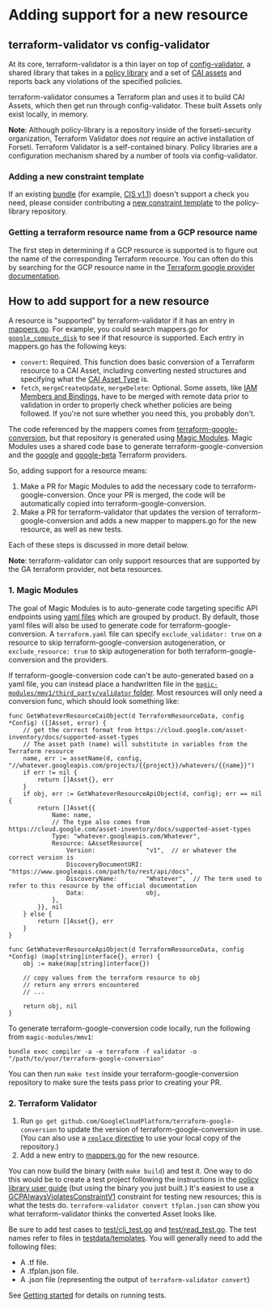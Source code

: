 # Adding support for a new resource

## terraform-validator vs config-validator

At its core, terraform-validator is a thin layer on top of [config-validator](https://github.com/forseti-security/config-validator), a shared library that takes in a [policy library](https://github.com/forseti-security/policy-library) and a set of [CAI assets](https://cloud.google.com/asset-inventory/docs/overview) and reports back any violations of the specified policies.

terraform-validator consumes a Terraform plan and uses it to build CAI Assets, which then get run through config-validator. These built Assets only exist locally, in memory.

**Note**: Although policy-library is a repository inside of the forseti-security organization, Terraform Validator does _not_ require an active installation of Forseti. Terraform Validator is a self-contained binary. Policy libraries are a configuration mechanism shared by a number of tools via config-validator.

### Adding a new constraint template

If an existing [bundle](https://github.com/forseti-security/policy-library/blob/master/docs/index.md#policy-bundles) (for example, [CIS v1.1](https://github.com/forseti-security/policy-library/blob/master/docs/bundles/cis-v1.1.md)) doesn't support a check you need, please consider contributing a [new constraint template](https://github.com/forseti-security/policy-library/blob/master/docs/constraint_template_authoring.md) to the policy-library repository.

### Getting a terraform resource name from a GCP resource name

The first step in determining if a GCP resource is supported is to figure out the name of the corresponding Terraform resource. You can often do this by searching for the GCP resource name in the [Terraform google provider documentation](https://registry.terraform.io/providers/hashicorp/google/latest/docs).

## How to add support for a new resource

A resource is "supported" by terraform-validator if it has an entry in [mappers.go](../converters/google/mappers.go). For example, you could search mappers.go for [`google_compute_disk`](https://registry.terraform.io/providers/hashicorp/google/latest/docs/resources/compute_disk) to see if that resource is supported. Each entry in mappers.go has the following keys:

- `convert`: Required. This function does basic conversion of a Terraform resource to a CAI Asset, including converting nested structures and specifying what the [CAI Asset Type](https://cloud.google.com/asset-inventory/docs/supported-asset-types) is.
- `fetch`, `mergeCreateUpdate`, `mergeDelete`: Optional. Some assets, like [IAM Members and Bindings](https://registry.terraform.io/providers/hashicorp/google/latest/docs/resources/google_project_iam), have to be merged with remote data prior to validation in order to properly check whether policies are being followed. If you're not sure whether you need this, you probably don't.

The code referenced by the mappers comes from [terraform-google-conversion](https://github.com/GoogleCloudPlatform/terraform-google-conversion/tree/master/google), but that repository is generated using [Magic Modules](https://github.com/googleCloudPlatform/magic-modules/). Magic Modules uses a shared code base to generate terraform-google-conversion and the [google](https://github.com/hashicorp/terraform-provider-google) and [google-beta](https://github.com/hashicorp/terraform-provider-google-beta) Terraform providers.

So, adding support for a resource means:

1. Make a PR for Magic Modules to add the necessary code to terraform-google-conversion. Once your PR is merged, the code will be automatically copied into terraform-google-conversion.
2. Make a PR for terraform-validator that updates the version of terraform-google-conversion and adds a new mapper to mappers.go for the new resource, as well as new tests.

Each of these steps is discussed in more detail below.

**Note**: terraform-validator can only support resources that are supported by the GA terraform provider, not beta resources.

### 1. Magic Modules

The goal of Magic Modules is to auto-generate code targeting specific API endpoints using [yaml files](https://github.com/GoogleCloudPlatform/magic-modules/tree/master/mmv1/products) which are grouped by product.
By default, those yaml files will also be used to generate code for terraform-google-conversion.
A `terraform.yaml` file can specify `exclude_validator: true` on a resource to skip terraform-google-conversion autogeneration, or `exclude_resource: true` to skip autogeneration for both terraform-google-conversion and the providers.

If terraform-google-conversion code can't be auto-generated based on a yaml file, you can instead place a handwritten file in the [`magic-modules/mmv1/third_party/validator` folder](https://github.com/GoogleCloudPlatform/magic-modules/tree/master/mmv1/third_party/validator). Most resources will only need a conversion func, which should look something like:

```golang
func GetWhateverResourceCaiObject(d TerraformResourceData, config *Config) ([]Asset, error) {
	// get the correct format from https://cloud.google.com/asset-inventory/docs/supported-asset-types
	// The asset path (name) will substitute in variables from the Terraform resource
	name, err := assetName(d, config, "//whatever.googleapis.com/projects/{{project}}/whatevers/{{name}}")
	if err != nil {
		return []Asset{}, err
	}
	if obj, err := GetWhateverResourceApiObject(d, config); err == nil {
		return []Asset{{
			Name: name,
			// The type also comes from https://cloud.google.com/asset-inventory/docs/supported-asset-types
			Type: "whatever.googleapis.com/Whatever",
			Resource: &AssetResource{
				Version:              "v1",  // or whatever the correct version is
				DiscoveryDocumentURI: "https://www.googleapis.com/path/to/rest/api/docs",
				DiscoveryName:        "Whatever",  // The term used to refer to this resource by the official documentation
				Data:                 obj,
			},
		}}, nil
	} else {
		return []Asset{}, err
	}
}

func GetWhateverResourceApiObject(d TerraformResourceData, config *Config) (map[string]interface{}, error) {
	obj := make(map[string]interface{})

	// copy values from the terraform resource to obj
	// return any errors encountered
	// ...

	return obj, nil
}

```

To generate terraform-google-conversion code locally, run the following from `magic-modules/mmv1`:

```
bundle exec compiler -a -e terraform -f validator -o "/path/to/your/terraform-google-conversion"
```

You can then run `make test` inside your terraform-google-conversion repository to make sure the tests pass prior to creating your PR.

### 2. Terraform Validator

1. Run `go get github.com/GoogleCloudPlatform/terraform-google-conversion` to update the version of terraform-google-conversion in use. (You can also use a [`replace` directive](https://golang.org/ref/mod#go-mod-file-replace) to use your local copy of the repository.)
2. Add a new entry to [mappers.go](../converters/google/mappers.go) for the new resource.

You can now build the binary (with `make build`) and test it. One way to do this would be to create a test project following the instructions in the [policy library user guide](https://github.com/forseti-security/policy-library/blob/master/docs/user_guide.md#for-local-development-environments) (but using the binary you just built.) It's easiest to use a [GCPAlwaysViolatesConstraintV1](https://github.com/GoogleCloudPlatform/terraform-validator/blob/master/testdata/sample_policies/always_violate/policies/constraints/always_violates.yaml) constraint for testing new resources; this is what the tests do. `terraform-validator convert tfplan.json` can show you what terraform-validator thinks the converted Asset looks like.

Be sure to add test cases to [test/cli_test.go](https://github.com/GoogleCloudPlatform/terraform-validator/blob/c1295c541897e1357eb3e4d93a88d7083ff41c90/test/cli_test.go#L52) and [test/read_test.go](https://github.com/GoogleCloudPlatform/terraform-validator/blob/c1295c541897e1357eb3e4d93a88d7083ff41c90/test/read_test.go#L24). The test names refer to files in [testdata/templates](https://github.com/GoogleCloudPlatform/terraform-validator/tree/master/testdata/templates). You will generally need to add the following files:
   - A .tf file.
   - A .tfplan.json file.
   - A .json file (representing the output of `terraform-validator convert`)

See [Getting started](./getting_started.md) for details on running tests.